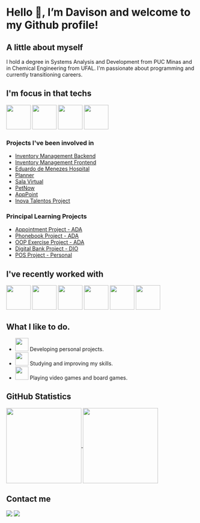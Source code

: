 # Hello 👋, I’m Davison and welcome to my Github profile!

## A little about myself

I hold a degree in Systems Analysis and Development from PUC Minas and in Chemical Engineering from UFAL. I'm passionate about programming and currently transitioning careers.

## I'm focus in that techs

<div style="display= inline">
  <img src="https://cdn.jsdelivr.net/gh/devicons/devicon@latest/icons/java/java-original-wordmark.svg" width="65" height="65"/> 
  <img src="https://cdn.jsdelivr.net/gh/devicons/devicon@latest/icons/spring/spring-original.svg" width="65" height="65"/>
  <img src="https://cdn.jsdelivr.net/gh/devicons/devicon@latest/icons/mongodb/mongodb-original.svg" width="65" height="65"/> 
  <img src="https://cdn.jsdelivr.net/gh/devicons/devicon@latest/icons/postgresql/postgresql-original.svg" width="65" height="65"/>
</div>

### Projects I've been involved in
- <a href="https://github.com/dcbarros/Inventory_Management_API"> Inventory Management Backend</a>
- <a href="https://github.com/dcbarros/Inventory_Management_FrontEndr"> Inventory Management Frontend</a>
- <a href="https://github.com/Formulario-Hospitalar/pmv-ads-2023-2-e5-formulario-hospitalar"> Eduardo de Menezes Hospital</a>
- <a href="https://github.com/dcbarros/pmv-ads-2023-1-e4-proj-infra-t3-grupo5-planner"> Planner</a>
- <a href="https://github.com/dcbarros/pmv-ads-2022-2-e3-proj-mov-t1-time-4-sala-virtual"> Sala Virtual</a>
- <a href="https://github.com/dcbarros/pmv-ads-2022-1-e2-proj-int-t3-adotar-pets"> PetNow</a>
- <a href="https://github.com/dcbarros/pmv-ads-2021-2-e1-proj-web-t7-ads_2021_02_e1_grupo_3_consultas-1"> AppPoint</a>
- <a href="https://stt.ibp.org.br/eventos/2018/riooil2018/pdfs/Riooil2018_1574_201806131304fm_3810_00_formato.docx"> Inova Talentos Project</a>

### Principal Learning Projects

- <a href="https://github.com/dcbarros/agendamento-consultas"> Appointment Project - ADA</a>
- <a href="https://github.com/dcbarros/Projeto_ADA_Agenda"> Phonebook Project - ADA</a>
- <a href="https://github.com/dcbarros/Exerc-cio_POO_ADA"> OOP Exercise Project - ADA</a>
- <a href="https://github.com/dcbarros/dio-projeto-banco-digitalOO"> Digital Bank Project - DIO</a>
- <a href="https://github.com/dcbarros/dio-projeto-banco-digitalOO"> POS Project - Personal</a>

## I've recently worked with
<div style="display= inline">
  <img src="https://cdn.jsdelivr.net/gh/devicons/devicon@latest/icons/csharp/csharp-line.svg" width="65" height="65"/> 
  <img src="https://cdn.jsdelivr.net/gh/devicons/devicon@latest/icons/dotnetcore/dotnetcore-original.svg" width="65" height="65"/> 
  <img src="https://cdn.jsdelivr.net/gh/devicons/devicon@latest/icons/javascript/javascript-original.svg" width="65" height="65"/> 
  <img src="https://cdn.jsdelivr.net/gh/devicons/devicon@latest/icons/react/react-original.svg" width="65" height="65"/> 
  <img src="https://cdn.jsdelivr.net/gh/devicons/devicon@latest/icons/nestjs/nestjs-original.svg" width="65" height="65"/> 
  <img src="https://cdn.jsdelivr.net/gh/devicons/devicon@latest/icons/python/python-original.svg" width="65" height="65"/>
</div>  

## What I like to do.
- <img src="https://github.com/dcbarros/dcbarros/assets/19271240/cdd27b23-2b1f-40ab-a711-a915492ef15b" width="35" height="35"> Developing personal projects.
- <img src="https://github.com/dcbarros/dcbarros/assets/19271240/e9589b03-38d8-4ee3-af17-f73da0ab7d7f" width="35" height="35"> Studying and improving my skills.
- <img src="https://github.com/dcbarros/dcbarros/assets/19271240/0fb690e6-1091-43c6-8787-056b69de40e7" width="35" height="35"> Playing video games and board games.

## GitHub Statistics
<a href="https://github.com/anuraghazra/github-readme-stats">
  <img height=200 align="center" src="https://github-readme-stats.vercel.app/api?username=dcbarros&theme=dracula" />
</a>
<a href="https://github.com/anuraghazra/convoychat">
  <img height=200 align="center" src="https://github-readme-stats.vercel.app/api/top-langs?username=dcbarros&layout=compact&langs_count=8&card_width=320&theme=dracula" />
</a>

## Contact me
<div style="display= inline">
  <a href="https://www.linkedin.com/in/davison-cavalcante/"><img src="https://img.shields.io/badge/linkedin-%230077B5.svg?style=for-the-badge&logo=linkedin&logoColor=white" /></a>
  <a href="https://www.instagram.com/davison.cavalcante/"><img src="https://img.shields.io/badge/Instagram-%23E4405F.svg?style=for-the-badge&logo=Instagram&logoColor=white" /></a>
</div>
